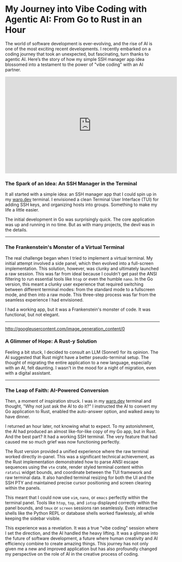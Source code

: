 # My Journey into Vibe Coding with Agentic AI: From Go to Rust in an Hour

The world of software development is ever-evolving, and the rise of AI is one of the most exciting recent developments. I recently embarked on a coding journey that took an unexpected, but fascinating, turn thanks to agentic AI. Here’s the story of how my simple SSH manager app idea blossomed into a testament to the power of "vibe coding" with an AI partner.

<iframe width="560" height="315" src="https://www.youtube.com/embed/1kWCu4cJ8XM?si=ZYklKNXb6YMqgFnc" title="YouTube video player" frameborder="0" allow="accelerometer; autoplay; clipboard-write; encrypted-media; gyroscope; picture-in-picture; web-share" referrerpolicy="strict-origin-when-cross-origin" allowfullscreen></iframe>


### The Spark of an Idea: An SSH Manager in the Terminal

It all started with a simple idea: an SSH manager app that I could spin up in my [warp.dev](http://warp.dev) terminal. I envisioned a clean Terminal User Interface (TUI) for adding SSH keys, and organizing hosts into groups. Something to make my life a little easier.

The initial development in Go was surprisingly quick. The core application was up and running in no time. But as with many projects, the devil was in the details.

-----

### The Frankenstein's Monster of a Virtual Terminal

The real challenge began when I tried to implement a virtual terminal. My initial attempt involved a side panel, which then evolved into a full-screen implementation. This solution, however, was clunky and ultimately launched a raw session. This was far from ideal because I couldn't get past the ANSI filtering to run essential tools like `htop` or even the humble `nano`. In the Go version, this meant a clunky user experience that required switching between different terminal modes: from the standard mode to a fullscreen mode, and then into a raw mode. This three-step process was far from the seamless experience I had envisioned.

I had a working app, but it was a Frankenstein's monster of code. It was functional, but not elegant.

-----

http://googleusercontent.com/image_generation_content/0

### A Glimmer of Hope: A Rust-y Solution

Feeling a bit stuck, I decided to consult an LLM (Sonnet) for its opinion. The AI suggested that Rust might have a better pseudo-terminal setup. The thought of migrating the entire application to a new language, especially with an AI, felt daunting. I wasn't in the mood for a night of migration, even with a digital assistant.

-----

### The Leap of Faith: AI-Powered Conversion

Then, a moment of inspiration struck. I was in my [warp.dev](http://warp.dev) terminal and thought, "Why not just ask the AI to do it?" I instructed the AI to convert my Go application to Rust, enabled the auto-answer option, and walked away to have dinner.

I returned an hour later, not knowing what to expect. To my astonishment, the AI had produced an almost like-for-like copy of my Go app, but in Rust. And the best part? It had a working SSH terminal. The very feature that had caused me so much grief was now functioning perfectly.

The Rust version provided a unified experience where the raw terminal worked directly in-panel. This was a significant technical achievement, as the Rust implementation demonstrated how to parse ANSI escape sequences using the `vte` crate, render styled terminal content within `ratatui` widget bounds, and coordinate between the TUI framework and raw terminal data. It also handled terminal resizing for both the UI and the SSH PTY and maintained precise cursor positioning and screen clearing within the panels.

This meant that I could now use `vim`, `nano`, or `emacs` perfectly within the terminal panel. Tools like `htop`, `top`, and `iotop` displayed correctly within the panel bounds, and `tmux` or `screen` sessions ran seamlessly. Even interactive shells like the Python REPL or database shells worked flawlessly, all while keeping the sidebar visible.

This experience was a revelation. It was a true "vibe coding" session where I set the direction, and the AI handled the heavy lifting. It was a glimpse into the future of software development, a future where human creativity and AI efficiency combine to create amazing things. This journey has not only given me a new and improved application but has also profoundly changed my perspective on the role of AI in the creative process of coding.